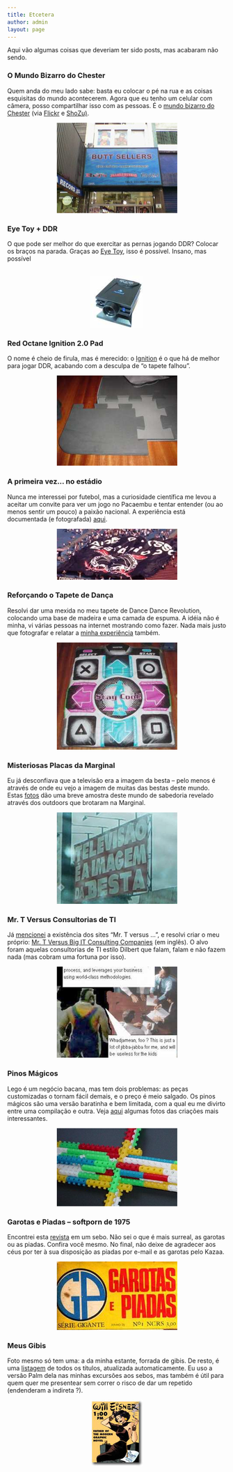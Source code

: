 ```yaml
---
title: Etcetera
author: admin
layout: page
---
```

Aqui vão algumas coisas que deveriam ter sido posts, mas acabaram não sendo.

### O Mundo Bizarro do Chester

<p style="text-align: left;">
  Quem anda do meu lado sabe: basta eu colocar o pé na rua e as coisas esquisitas do mundo acontecerem. Agora que eu tenho um celular com câmera, posso compartilhar isso com as pessoas. É o <a href="http://www.flickr.com/photos/91032493@N00/sets/1783242/">mundo bizarro do Chester</a> (via <a href="http://www.flickr.com">Flickr</a> e <a href="http://www.shozu.com/portal/">ShoZu)</a>.
</p>

<p style="text-align: center;">
  <a href="http://www.flickr.com/photos/91032493@N00/sets/1783242/"><img class="aligncenter" style="border-color: #000000; border-width: 2px;" src="/img/bizarro_flickr.jpg" alt="" /></a>
</p>

### <span class="chamada">Eye Toy + DDR</span>

O que pode ser melhor do que exercitar as pernas jogando DDR? Colocar os braços na parada. Graças ao [Eye Toy][1], isso é possível. Insano, mas possível [][1]

<p style="text-align: center;">
  <a href="/eyetoy.html"><br /> </a><a href="/eyetoy.html"><img class="aligncenter" src="../img/eyetoy/eyetoy_peq.jpg" border="0" alt="" /></a>
</p>

### <span class="chamada">Red Octane Ignition 2.0 Pad</span>

O nome é cheio de firula, mas é merecido: o [Ignition][2] é o que há de melhor para jogar DDR, acabando com a desculpa de &#8220;o tapete falhou&#8221;.

<p style="text-align: center;">
  <a href="/ignition.html"><img class="aligncenter" style="border-color: #000000; border-width: 2;" src="/img/bizarro_ignition.jpg" alt="" /></a>
</p>

### <span class="chamada">A primeira vez&#8230; no estádio</span>

Nunca me interessei por futebol, mas a curiosidade científica me levou a aceitar um convite para ver um jogo no Pacaembu e tentar entender (ou ao menos sentir um pouco) a paixão nacional. A experiência está documentada (e fotografada) [aqui][3].

<p style="text-align: center;">
  <a href="/estadio.html"><img class="aligncenter" style="border-color: #000000; border-width: 2;" src="/img/bizarro_estadio.jpg" alt="" /></a>
</p>

### <span class="chamada">Reforçando o Tapete de Dança</span>

Resolvi dar uma mexida no meu tapete de Dance Dance Revolution, colocando uma base de madeira e uma camada de espuma. A idéia não é minha, vi várias pessoas na internet mostrando como fazer. Nada mais justo que fotografar e relatar a [minha experiência][4] também.

<p style="text-align: center;">
  <a href="/tapete.html"><img class="aligncenter" style="border-color: #000000; border-width: 2px;" src="/img/bizarro_ddr.jpg" alt="" /></a>
</p>

### <span class="chamada">Misteriosas Placas da Marginal</span>

Eu já desconfiava que a televisão era a imagem da besta &#8211; pelo menos é através de onde eu vejo a imagem de muitas das bestas deste mundo. Estas [fotos][5] dão uma breve amostra deste mundo de sabedoria revelado através dos outdoors que brotaram na Marginal.

<p style="text-align: center;">
  <a href="/placas.html"><img class="aligncenter" style="border-color: #000000; border-width: 2;" src="/img/bizarro_placas.jpg" alt="" /></a>
</p>

### <span class="chamada">Mr. T Versus Consultorias de TI</span>

Já [mencionei][6] a existência dos sites &#8220;Mr. T versus &#8230;&#8221;, e resolvi criar o meu próprio: [Mr. T Versus Big IT Consulting Companies][7] (em inglês). O alvo foram aquelas consultorias de TI estilo Dilbert que falam, falam e não fazem nada (mas cobram uma fortuna por isso).

<p style="text-align: center;">
  <a href="/mrtversusitconsulting.html"><img class="aligncenter" style="border-color: #000000; border-width: 2;" src="/img/bizarro_mrt.jpg" alt="" /></a>
</p>

### <span class="chamada">Pinos Mágicos</span>

Lego é um negócio bacana, mas tem dois problemas: as peças customizadas o tornam fácil demais, e o preço é meio salgado. Os pinos mágicos são uma versão baratinha e bem limitada, com a qual eu me divirto entre uma compilação e outra. Veja [aqui][8] algumas fotos das criações mais interessantes.

<p style="text-align: center;">
  <a href="/pinos.html"><img class="aligncenter" style="border-color: #000000; border-width: 2;" src="/img/bizarro_pinos.jpg" alt="" /></a>
</p>

### <span class="chamada">Garotas e Piadas &#8211; softporn de 1975</span>

Encontrei esta [revista][9] em um sebo. Não sei o que é mais surreal, as garotas ou as piadas. Confira você mesmo. No final, não deixe de agradecer aos céus por ter à sua disposição as piadas por e-mail e as garotas pelo Kazaa.

<p style="text-align: center;">
  <a href="/gep.html"><img class="aligncenter" style="border-color: #000000; border-width: 0;" src="/img/bizarro_gep.jpg" alt="" /></a>
</p>

### <span class="chamada">Meus Gibis</span>

Foto mesmo só tem uma: a da minha estante, forrada de gibis. De resto, é uma [listagem][10] de todos os títulos, atualizada automaticamente. Eu uso a versão Palm dela nas minhas excursões aos sebos, mas também é útil para quem quer me presentear sem correr o risco de dar um repetido (endenderam a indireta ?).

<p style="text-align: center;">
  <a href="/gibis.html"><img class="aligncenter" style="border-width: 0;" src="/img/bizarro_gibis.jpg" alt="" /></a>
</p>

 [1]: /eyetoy.html
 [2]: /ignition.html
 [3]: /estadio.html
 [4]: /tapete.html
 [5]: /placas.html
 [6]: //chester.me/archives/2003/05/mr-t-versus-a-rapa.html
 [7]: /mrtversusitconsulting.html
 [8]: /pinos.html
 [9]: /gep.html
 [10]: /gibis.html
